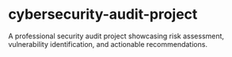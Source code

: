 # cybersecurity-audit-project
A professional security audit project showcasing risk assessment, vulnerability identification, and actionable recommendations.
